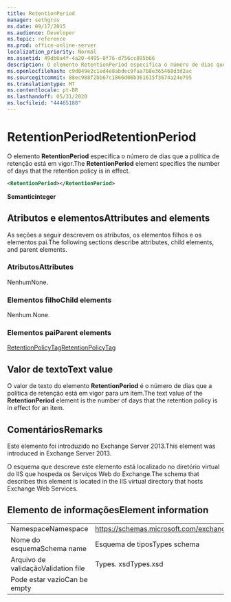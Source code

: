 ```yaml
---
title: RetentionPeriod
manager: sethgros
ms.date: 09/17/2015
ms.audience: Developer
ms.topic: reference
ms.prod: office-online-server
localization_priority: Normal
ms.assetid: 49db6a4f-4a20-4495-8f76-d756cc895b66
description: O elemento RetentionPeriod especifica o número de dias que a política de retenção está em vigor.
ms.openlocfilehash: c9d049e2c1ed4e8abdec9faa7b8e365468d3d2ac
ms.sourcegitcommit: 88ec988f2bb67c1866d06b361615f3674a24e795
ms.translationtype: MT
ms.contentlocale: pt-BR
ms.lasthandoff: 05/31/2020
ms.locfileid: "44465188"
---
```

# <a name="retentionperiod"></a><span data-ttu-id="1837e-103">RetentionPeriod</span><span class="sxs-lookup"><span data-stu-id="1837e-103">RetentionPeriod</span></span>

<span data-ttu-id="1837e-104">O elemento **RetentionPeriod** especifica o número de dias que a política de retenção está em vigor.</span><span class="sxs-lookup"><span data-stu-id="1837e-104">The **RetentionPeriod** element specifies the number of days that the retention policy is in effect.</span></span> 
  
```XML
<RetentionPeriod></RetentionPeriod>
```

 <span data-ttu-id="1837e-105">**Semantic**</span><span class="sxs-lookup"><span data-stu-id="1837e-105">**integer**</span></span>
## <a name="attributes-and-elements"></a><span data-ttu-id="1837e-106">Atributos e elementos</span><span class="sxs-lookup"><span data-stu-id="1837e-106">Attributes and elements</span></span>

<span data-ttu-id="1837e-107">As seções a seguir descrevem os atributos, os elementos filhos e os elementos pai.</span><span class="sxs-lookup"><span data-stu-id="1837e-107">The following sections describe attributes, child elements, and parent elements.</span></span>
  
### <a name="attributes"></a><span data-ttu-id="1837e-108">Atributos</span><span class="sxs-lookup"><span data-stu-id="1837e-108">Attributes</span></span>

<span data-ttu-id="1837e-109">Nenhum</span><span class="sxs-lookup"><span data-stu-id="1837e-109">None.</span></span>
  
### <a name="child-elements"></a><span data-ttu-id="1837e-110">Elementos filho</span><span class="sxs-lookup"><span data-stu-id="1837e-110">Child elements</span></span>

<span data-ttu-id="1837e-111">Nenhum.</span><span class="sxs-lookup"><span data-stu-id="1837e-111">None.</span></span>
  
### <a name="parent-elements"></a><span data-ttu-id="1837e-112">Elementos pai</span><span class="sxs-lookup"><span data-stu-id="1837e-112">Parent elements</span></span>

[<span data-ttu-id="1837e-113">RetentionPolicyTag</span><span class="sxs-lookup"><span data-stu-id="1837e-113">RetentionPolicyTag</span></span>](retentionpolicytag.md)
  
## <a name="text-value"></a><span data-ttu-id="1837e-114">Valor de texto</span><span class="sxs-lookup"><span data-stu-id="1837e-114">Text value</span></span>

<span data-ttu-id="1837e-115">O valor de texto do elemento **RetentionPeriod** é o número de dias que a política de retenção está em vigor para um item.</span><span class="sxs-lookup"><span data-stu-id="1837e-115">The text value of the **RetentionPeriod** element is the number of days that the retention policy is in effect for an item.</span></span> 
  
## <a name="remarks"></a><span data-ttu-id="1837e-116">Comentários</span><span class="sxs-lookup"><span data-stu-id="1837e-116">Remarks</span></span>

<span data-ttu-id="1837e-117">Este elemento foi introduzido no Exchange Server 2013.</span><span class="sxs-lookup"><span data-stu-id="1837e-117">This element was introduced in Exchange Server 2013.</span></span>
  
<span data-ttu-id="1837e-118">O esquema que descreve este elemento está localizado no diretório virtual do IIS que hospeda os Serviços Web do Exchange.</span><span class="sxs-lookup"><span data-stu-id="1837e-118">The schema that describes this element is located in the IIS virtual directory that hosts Exchange Web Services.</span></span>
  
## <a name="element-information"></a><span data-ttu-id="1837e-119">Elemento de informações</span><span class="sxs-lookup"><span data-stu-id="1837e-119">Element information</span></span>

|||
|:-----|:-----|
|<span data-ttu-id="1837e-120">Namespace</span><span class="sxs-lookup"><span data-stu-id="1837e-120">Namespace</span></span>  <br/> |https://schemas.microsoft.com/exchange/services/2006/types  <br/> |
|<span data-ttu-id="1837e-121">Nome do esquema</span><span class="sxs-lookup"><span data-stu-id="1837e-121">Schema name</span></span>  <br/> |<span data-ttu-id="1837e-122">Esquema de tipos</span><span class="sxs-lookup"><span data-stu-id="1837e-122">Types schema</span></span>  <br/> |
|<span data-ttu-id="1837e-123">Arquivo de validação</span><span class="sxs-lookup"><span data-stu-id="1837e-123">Validation file</span></span>  <br/> |<span data-ttu-id="1837e-124">Types. xsd</span><span class="sxs-lookup"><span data-stu-id="1837e-124">Types.xsd</span></span>  <br/> |
|<span data-ttu-id="1837e-125">Pode estar vazio</span><span class="sxs-lookup"><span data-stu-id="1837e-125">Can be empty</span></span>  <br/> ||
   


